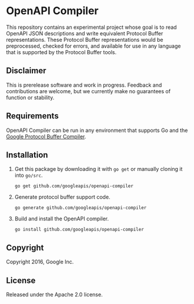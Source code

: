 # OpenAPI Compiler

This repository contains an experimental project whose goal is to 
read OpenAPI JSON descriptions and write equivalent Protocol Buffer
representations. These Protocol Buffer representations would be 
preprocessed, checked for errors, and available for use in any
language that is supported by the Protocol Buffer tools.

## Disclaimer

This is prerelease software and work in progress. Feedback and
contributions are welcome, but we currently make no guarantees of 
function or stability.

## Requirements

OpenAPI Compiler can be run in any environment that supports Go
and the [Google Protocol Buffer Compiler](https://github.com/google/protobuf).

## Installation

1. Get this package by downloading it with `go get` or manually cloning it into `go/src`.

	`go get github.com/googleapis/openapi-compiler`

2. Generate protocol buffer support code.

	`go generate github.com/googleapis/openapi-compiler`

3. Build and install the OpenAPI compiler.

	`go install github.com/googleapis/openapi-compiler`

## Copyright

Copyright 2016, Google Inc.

## License

Released under the Apache 2.0 license.

